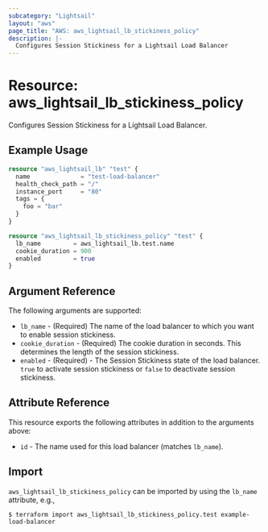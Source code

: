 ```yaml
---
subcategory: "Lightsail"
layout: "aws"
page_title: "AWS: aws_lightsail_lb_stickiness_policy"
description: |-
  Configures Session Stickiness for a Lightsail Load Balancer
---
```


# Resource: aws_lightsail_lb_stickiness_policy

Configures Session Stickiness for a Lightsail Load Balancer.

## Example Usage

```terraform
resource "aws_lightsail_lb" "test" {
  name              = "test-load-balancer"
  health_check_path = "/"
  instance_port     = "80"
  tags = {
    foo = "bar"
  }
}

resource "aws_lightsail_lb_stickiness_policy" "test" {
  lb_name         = aws_lightsail_lb.test.name
  cookie_duration = 900
  enabled         = true
}
```

## Argument Reference

The following arguments are supported:

* `lb_name` - (Required) The name of the load balancer to which you want to enable session stickiness.
* `cookie_duration` - (Required) The cookie duration in seconds. This determines the length of the session stickiness.
* `enabled` - (Required) - The Session Stickiness state of the load balancer. `true` to activate session stickiness or `false` to deactivate session stickiness.

## Attribute Reference

This resource exports the following attributes in addition to the arguments above:

* `id` - The name used for this load balancer (matches `lb_name`).

## Import

`aws_lightsail_lb_stickiness_policy` can be imported by using the `lb_name` attribute, e.g.,

```
$ terraform import aws_lightsail_lb_stickiness_policy.test example-load-balancer
```
